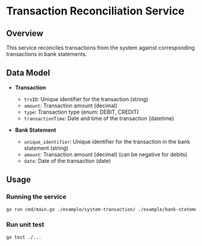 # Transaction Reconciliation Service

## Overview

This service reconciles transactions from the system against corresponding transactions in bank statements.

## Data Model

- **Transaction**
  - `trxID`: Unique identifier for the transaction (string)
  - `amount`: Transaction amount (decimal)
  - `type`: Transaction type (enum: DEBIT, CREDIT)
  - `transactionTime`: Date and time of the transaction (datetime)

- **Bank Statement**
  - `unique_identifier`: Unique identifier for the transaction in the bank statement (string)
  - `amount`: Transaction amount (decimal) (can be negative for debits)
  - `date`: Date of the transaction (date)

## Usage

### Running the service

```bash
go run cmd/main.go ./example/system-transaction/ ./example/bank-statement/ 2024-01-01 2024-06-3
```

### Run unit test

```bash
go test ./...
```
